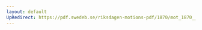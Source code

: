 ```yaml
---
layout: default
UpRedirect: https://pdf.swedeb.se/riksdagen-motions-pdf/1870/mot_1870__ak__00185.pdf
---
```

